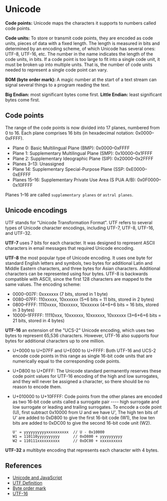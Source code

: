 # Unicode



**Code points:** Unicode maps the characters it supports to numbers called code points.

**Code units:** To store or transmit code points, they are encoded as code units, pieces of data with a fixed length. The length is measured in bits and determined by an encoding scheme, of which Unicode has several ones: UTF-8, UTF-16, etc. The number in the name indicates the length of the code units, in bits. If a code point is too large to fit into a single code unit, it must be broken up into multiple units. That is, the number of code units needed to represent a single code point can vary.

**BOM (byte order mark):** A magic number at the start of a text stream can signal several things to a program reading the text.

  **Big Endian:** most significant bytes come first.
  **Little Endian:** least significant bytes come first.



## Code points

The range of the code points is now divided into 17 planes, numbered from 0 to 16. Each plane comprises 16 bits (in hexadecimal notation: 0x0000–0xFFFF).

- Plane 0: Basic Multilingual Plane (BMP): 0x0000–0xFFFF
- Plane 1: Supplementary Multilingual Plane (SMP): 0x10000–0x1FFFF
- Plane 2: Supplementary Ideographic Plane (SIP): 0x20000–0x2FFFF
- Planes 3–13: Unassigned
- Plane 14: Supplement­ary Special-Purpose Plane (SSP: 0xE0000–0xEFFFF
- Planes 15–16: Supplement­ary Private Use Area (S PUA A/B): 0x0F0000–0x10FFFF

Planes 1–16 are called `supplementary planes` or `astral planes`.



## Unicode encodings

UTF stands for "Unicode Transformation Format". UTF refers to several types of Unicode character encodings, including UTF-7, UTF-8, UTF-16, and UTF-32.

**UTF-7** uses 7 bits for each character. It was designed to represent ASCII characters in email messages that required Unicode encoding.

**UTF-8** the most popular type of Unicode encoding. It uses one byte for standard English letters and symbols, two bytes for additional Latin and Middle Eastern characters, and three bytes for Asian characters. Additional characters can be represented using four bytes. UTF-8 is backwards compatible with ASCII, since the first 128 characters are mapped to the same values. The encoding scheme:

- 0000–007F: 0xxxxxxx (7 bits, stored in 1 byte)
- 0080–07FF: 110xxxxx, 10xxxxxx (5+6 bits = 11 bits, stored in 2 bytes)
- 0800–FFFF: 1110xxxx, 10xxxxxx, 10xxxxxx (4+6+6 bits = 16 bits, stored in 3 bytes)
- 10000–1FFFFF: 11110xxx, 10xxxxxx, 10xxxxxx, 10xxxxxx (3+6+6+6 bits = 21 bits, stored in 4 bytes)

**UTF-16** an extension of the "UCS-2" Unicode encoding, which uses two bytes to represent 65,536 characters. However, UTF-16 also supports four bytes for additional characters up to one million.

- U+0000 to U+D7FF and U+E000 to U+FFFF: Both UTF-16 and UCS-2 encode code points in this range as single 16-bit code units that are numerically equal to the corresponding code points.

- U+D800 to U+DFFF: The Unicode standard permanently reserves these code point values for UTF-16 encoding of the high and low surrogates, and they will never be assigned a character, so there should be no reason to encode them.

- U+010000 to U+10FFFF: Code points from the other planes are encoded as two 16-bit code units called a surrogate pair ---- high surrogate and low surrogate or leading and trailing surrogates. To encode a code point (U), first subtract 0x10000 from U and we have U', The high ten bits of U' are added to 0xD800 to give the first 16-bit code (W1), the low ten bits are added to 0xDC00 to give the second 16-bit code unit (W2).

  ```
  U' = yyyyyyyyyyxxxxxxxxxx  // U - 0x10000
  W1 = 110110yyyyyyyyyy      // 0xD800 + yyyyyyyyyy
  W2 = 110111xxxxxxxxxx      // 0xDC00 + xxxxxxxxxx
  ```

**UTF-32** a multibyte encoding that represents each character with 4 bytes.



## References

- [Unicode and JavaScript](https://2ality.com/2013/09/javascript-unicode.html)
- [UTF Definition](https://techterms.com/definition/utf)
- [Byte order mark](https://en.wikipedia.org/wiki/Byte_order_mark)
- [UTF-16](https://en.wikipedia.org/wiki/UTF-16)

